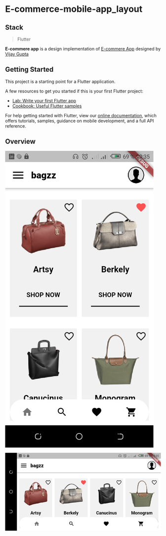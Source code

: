 # **E-commerce-mobile-app_layout**

## **Stack**
> Flutter

**E-commere app** is a design implementation of [E-commere App](https://www.uistore.design/items/bagzz-free-shopping-app-ui-kit-for-figma/) designed by [Vijay Gupta](https://vijaygupta.work/?ref=uistore.design) 

## Getting Started

This project is a starting point for a Flutter application.

A few resources to get you started if this is your first Flutter project:

- [Lab: Write your first Flutter app](https://flutter.dev/docs/get-started/codelab)
- [Cookbook: Useful Flutter samples](https://flutter.dev/docs/cookbook)

For help getting started with Flutter, view our
[online documentation](https://flutter.dev/docs), which offers tutorials,
samples, guidance on mobile development, and a full API reference.

## **Overview**

![Portrait](./screenshots/portrait.png)

![Landscpe](./screenshots/landscape.png)
